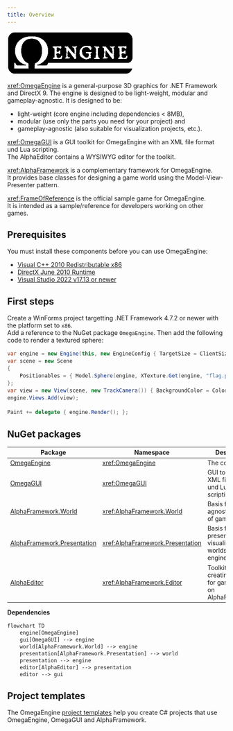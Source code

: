 ```yaml
---
title: Overview
---
```


![](../logo.png)

<xref:OmegaEngine> is a general-purpose 3D graphics for .NET Framework and DirectX 9. The engine is designed to be light-weight, modular and gameplay-agnostic. It is designed to be:

 * light-weight (core engine including dependencies < 8MB),
 * modular (use only the parts you need for your project) and
 * gameplay-agnostic (also suitable for visualization projects, etc.).

<xref:OmegaGUI> is a GUI toolkit for OmegaEngine with an XML file format und Lua scripting.  
The AlphaEditor contains a WYSIWYG editor for the toolkit.

<xref:AlphaFramework> is a complementary framework for OmegaEngine.  
It provides base classes for designing a game world using the Model-View-Presenter pattern.

<xref:FrameOfReference> is the official sample game for OmegaEngine.  
It is intended as a sample/reference for developers working on other games.

## Prerequisites

You must install these components before you can use OmegaEngine:

- [Visual C++ 2010 Redistributable x86](https://www.microsoft.com/en-us/download/details.aspx?id=26999)
- [DirectX June 2010 Runtime](https://www.microsoft.com/en-us/download/details.aspx?id=8109)
- [Visual Studio 2022 v17.13 or newer](https://www.visualstudio.com/downloads/)

## First steps

Create a WinForms project targetting .NET Framework 4.7.2 or newer with the platform set to `x86`.  
Add a reference to the NuGet package `OmegaEngine`. Then add the following code to render a textured sphere:

```csharp
var engine = new Engine(this, new EngineConfig { TargetSize = ClientSize });
var scene = new Scene
{
    Positionables = { Model.Sphere(engine, XTexture.Get(engine, "flag.png")) }
};
var view = new View(scene, new TrackCamera()) { BackgroundColor = Color.CornflowerBlue };
engine.Views.Add(view);

Paint += delegate { engine.Render(); };
```

## NuGet packages

| Package                                                                                    | Namespace                          | Description                                                       |
| ------------------------------------------------------------------------------------------ | ---------------------------------- | ----------------------------------------------------------------- |
| [OmegaEngine](https://www.nuget.org/packages/OmegaEngine/)                                 | <xref:OmegaEngine>                 | The core engine.                                                  |
| [OmegaGUI](https://www.nuget.org/packages/OmegaGUI/)                                       | <xref:OmegaGUI>                    | GUI toolkit with XML file format und Lua scripting.               |
| [AlphaFramework.World](https://www.nuget.org/packages/AlphaFramework.World/)               | <xref:AlphaFramework.World>        | Basis for engine-agnostic models of game worlds.                  |
| [AlphaFramework.Presentation](https://www.nuget.org/packages/AlphaFramework.Presentation/) | <xref:AlphaFramework.Presentation> | Basis for presenters that visualize game worlds using the engine. |
| [AlphaEditor](https://www.nuget.org/packages/AlphaEditor/)                                 | <xref:AlphaFramework.Editor>       | Toolkit for creating editors for games based on AlphaFramework.   |

**Dependencies**

```mermaid
flowchart TD
    engine[OmegaEngine]
    gui[OmegaGUI] --> engine
    world[AlphaFramework.World] --> engine
    presentation[AlphaFramework.Presentation] --> world
    presentation --> engine
    editor[AlphaEditor] --> presentation
    editor --> gui
```

## Project templates

The OmegaEngine [project templates](https://www.nuget.org/packages/OmegaEngine.Templates#readme-body-tab) help you create C# projects that use OmegaEngine, OmegaGUI and AlphaFramework.
